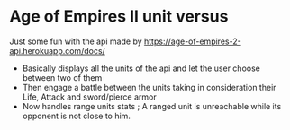 # Age of Empires II unit versus

Just some fun with the api made by https://age-of-empires-2-api.herokuapp.com/docs/

- Basically displays all the units of the api and let the user choose between two of them
- Then engage a battle between the units taking in consideration their Life, Attack and sword/pierce armor
- Now handles range units stats ; A ranged unit is unreachable while its opponent is not close to him.